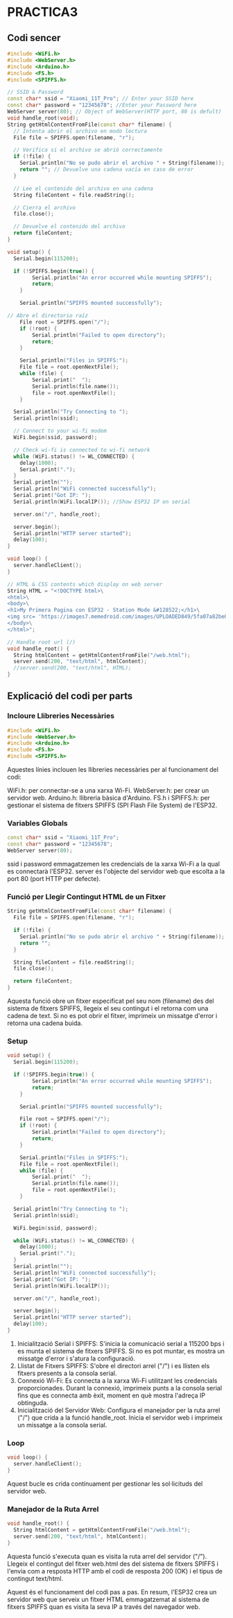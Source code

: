 # PRACTICA3
## Codi sencer
```cpp
#include <WiFi.h>
#include <WebServer.h>
#include <Arduino.h>
#include <FS.h>
#include <SPIFFS.h>

// SSID & Password
const char* ssid = "Xiaomi_11T_Pro"; // Enter your SSID here
const char* password = "12345678"; //Enter your Password here
WebServer server(80); // Object of WebServer(HTTP port, 80 is defult)
void handle_root(void);
String getHtmlContentFromFile(const char* filename) {
  // Intenta abrir el archivo en modo lectura
  File file = SPIFFS.open(filename, "r");

  // Verifica si el archivo se abrió correctamente
  if (!file) {
    Serial.println("No se pudo abrir el archivo " + String(filename));
    return ""; // Devuelve una cadena vacía en caso de error
  }

  // Lee el contenido del archivo en una cadena
  String fileContent = file.readString();

  // Cierra el archivo
  file.close();

  // Devuelve el contenido del archivo
  return fileContent;
}

void setup() {
  Serial.begin(115200);

  if (!SPIFFS.begin(true)) {
        Serial.println("An error occurred while mounting SPIFFS");
        return;
    }

    Serial.println("SPIFFS mounted successfully");

// Abre el directorio raíz
    File root = SPIFFS.open("/");
    if (!root) {
        Serial.println("Failed to open directory");
        return;
    }

    Serial.println("Files in SPIFFS:");
    File file = root.openNextFile();
    while (file) {
        Serial.print("  ");
        Serial.println(file.name());
        file = root.openNextFile();
    }

  Serial.println("Try Connecting to ");
  Serial.println(ssid);

  // Connect to your wi-fi modem
  WiFi.begin(ssid, password);

  // Check wi-fi is connected to wi-fi network
  while (WiFi.status() != WL_CONNECTED) {
    delay(1000);
    Serial.print(".");
  }
  Serial.println("");
  Serial.println("WiFi connected successfully");
  Serial.print("Got IP: ");
  Serial.println(WiFi.localIP()); //Show ESP32 IP on serial

  server.on("/", handle_root);

  server.begin();
  Serial.println("HTTP server started");
  delay(100);
}

void loop() {
  server.handleClient();
}

// HTML & CSS contents which display on web server
String HTML = "<!DOCTYPE html>\
<html>\
<body>\
<h1>My Primera Pagina con ESP32 - Station Mode &#128522;</h1>\
<img src= 'https://images7.memedroid.com/images/UPLOADED849/5fa07a82be0e0.jpeg'>\
</body>\
</html>";

// Handle root url (/)
void handle_root() {
  String htmlContent = getHtmlContentFromFile("/web.html");
  server.send(200, "text/html", htmlContent);
  //server.send(200, "text/html", HTML);
}
```

## Explicació del codi per parts

### Incloure Llibreries Necessàries
```cpp
#include <WiFi.h>
#include <WebServer.h>
#include <Arduino.h>
#include <FS.h>
#include <SPIFFS.h>
```
Aquestes línies inclouen les llibreries necessàries per al funcionament del codi:

WiFi.h: per connectar-se a una xarxa Wi-Fi.
WebServer.h: per crear un servidor web.
Arduino.h: llibreria bàsica d'Arduino.
FS.h i SPIFFS.h: per gestionar el sistema de fitxers SPIFFS (SPI Flash File System) de l'ESP32.

### Variables Globals
```cpp
const char* ssid = "Xiaomi_11T_Pro";
const char* password = "12345678";
WebServer server(80);
```
ssid i password emmagatzemen les credencials de la xarxa Wi-Fi a la qual es connectarà l'ESP32.
server és l'objecte del servidor web que escolta a la port 80 (port HTTP per defecte).

### Funció per Llegir Contingut HTML de un Fitxer
```cpp
String getHtmlContentFromFile(const char* filename) {
  File file = SPIFFS.open(filename, "r");

  if (!file) {
    Serial.println("No se pudo abrir el archivo " + String(filename));
    return "";
  }

  String fileContent = file.readString();
  file.close();

  return fileContent;
}
```
Aquesta funció obre un fitxer especificat pel seu nom (filename) des del sistema de fitxers SPIFFS, llegeix el seu contingut i el retorna com una cadena de text. Si no es pot obrir el fitxer, imprimeix un missatge d'error i retorna una cadena buida.

### Setup
```cpp
void setup() {
  Serial.begin(115200);

  if (!SPIFFS.begin(true)) {
        Serial.println("An error occurred while mounting SPIFFS");
        return;
    }

    Serial.println("SPIFFS mounted successfully");

    File root = SPIFFS.open("/");
    if (!root) {
        Serial.println("Failed to open directory");
        return;
    }

    Serial.println("Files in SPIFFS:");
    File file = root.openNextFile();
    while (file) {
        Serial.print("  ");
        Serial.println(file.name());
        file = root.openNextFile();
    }

  Serial.println("Try Connecting to ");
  Serial.println(ssid);

  WiFi.begin(ssid, password);

  while (WiFi.status() != WL_CONNECTED) {
    delay(1000);
    Serial.print(".");
  }
  Serial.println("");
  Serial.println("WiFi connected successfully");
  Serial.print("Got IP: ");
  Serial.println(WiFi.localIP());

  server.on("/", handle_root);

  server.begin();
  Serial.println("HTTP server started");
  delay(100);
}
```
1. Inicialització Serial i SPIFFS: S'inicia la comunicació serial a 115200 bps i es munta el sistema de fitxers SPIFFS. Si no es pot muntar, es mostra un missatge d'error i s'atura la configuració.
2. Llistat de Fitxers SPIFFS: S'obre el directori arrel ("/") i es llisten els fitxers presents a la consola serial.
3. Connexió Wi-Fi: Es connecta a la xarxa Wi-Fi utilitzant les credencials proporcionades. Durant la connexió, imprimeix punts a la consola serial fins que es connecta amb èxit, moment en què mostra l'adreça IP obtinguda.
4. Inicialització del Servidor Web: Configura el manejador per la ruta arrel ("/") que crida a la funció handle_root. Inicia el servidor web i imprimeix un missatge a la consola serial.

### Loop
```cpp
void loop() {
  server.handleClient();
}
```
Aquest bucle es crida contínuament per gestionar les sol·licituds del servidor web.

### Manejador de la Ruta Arrel
```cpp
void handle_root() {
  String htmlContent = getHtmlContentFromFile("/web.html");
  server.send(200, "text/html", htmlContent);
}
```
Aquesta funció s'executa quan es visita la ruta arrel del servidor ("/"). Llegeix el contingut del fitxer web.html des del sistema de fitxers SPIFFS i l'envia com a resposta HTTP amb el codi de resposta 200 (OK) i el tipus de contingut text/html.

Aquest és el funcionament del codi pas a pas. En resum, l'ESP32 crea un servidor web que serveix un fitxer HTML emmagatzemat al sistema de fitxers SPIFFS quan es visita la seva IP a través del navegador web.
